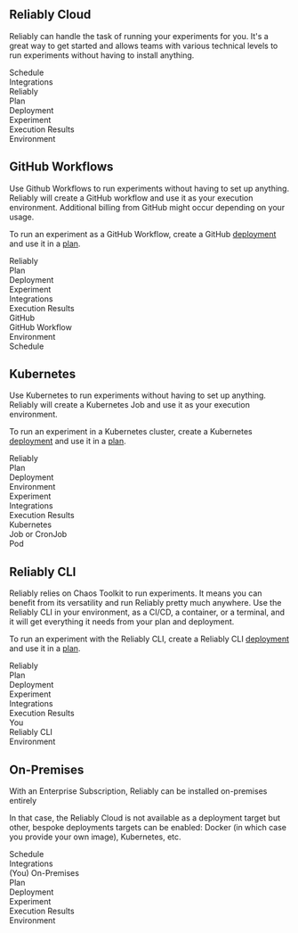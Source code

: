 ## Reliably Cloud

Reliably can handle the task of running your experiments for you. It's a great way to get started and allows teams with various technical levels to run experiments without having to install anything.

<div class="flowchart flowchart--cols-3 flowchart--rows-5" aria-hidden="true">
  <div class="fcItem fcItem--col-1 fcItem--row-3">Schedule</div>
  <div class="fcItem fcItem--col-1 fcItem--row-4">Integrations</div>

  <div class="fcItem fcItem--col-2 fcItem--row-1 fcItem--colLegend">
    Reliably
  </div>
  <div class="fcItem fcItem--col-2 fcItem--row-2">
    Plan
    <span class="fcRelation fcRelation--toBottom" data-legend="spins"></span>
  </div>
  <div class="fcItem fcItem--col-2 fcItem--row-3">
    Deployment
    <span class="fcRelation fcRelation--toLeft" data-legend="gets info from"></span>
    <span class="fcRelation fcRelation--toRight" data-legend="reads from"></span>
    <span class="fcRelation fcRelation--toBottom" data-legend="runs"></span>
  </div>
  <div class="fcItem fcItem--col-2 fcItem--row-4">
    Experiment
    <span class="fcRelation fcRelation--toBottom" data-legend="generates"></span>
    <span class="fcRelation fcRelation--toRight fcRelation--up-1" data-legend="uses"></span>
    <span class="fcRelation fcRelation--toLeft" data-legend="uses"></span>
  </div>
  <div class="fcItem fcItem--col-2 fcItem--row-5">Execution Results</div>

  <div class="fcItem fcItem--col-3 fcItem--row-3">Environment</div>
</div>

## GitHub Workflows

Use Github Workflows to run experiments without having to set up anything. Reliably will create a GitHub workflow and use it as your execution environment. Additional billing from GitHub might occur depending on your usage.

To run an experiment as a GitHub Workflow, create a GitHub [deployment](/docs/concepts/deployments) and use it in a [plan](/docs/concepts/plans).

<div class="flowchart flowchart--cols-3 flowchart--rows-6" aria-hidden="true">
  <div class="fcItem fcItem--col-1 fcItem--row-1 fcItem--colLegend">
    Reliably
  </div>
  <div class="fcItem fcItem--col-1 fcItem--row-2">
    Plan
    <span class="fcRelation fcRelation--toBottom" data-legend="spins"></span>
  </div>
  <div class="fcItem fcItem--col-1 fcItem--row-3">
    Deployment
    <span class="fcRelation fcRelation--toRight fcRelation--down-1" data-legend="pushes to"></span>
  </div>
  <div class="fcItem fcItem--col-1 fcItem--row-4">
    Experiment
    <span class="fcRelation fcRelation--toBottom" data-legend="uses"></span>
  </div>
  <div class="fcItem fcItem--col-1 fcItem--row-5">Integrations</div>
  <div class="fcItem fcItem--col-1 fcItem--row-6">
    Execution Results
  </div>

  <div class="fcSeparator fcSeparator--col-1" data-legend="HTTPS"></div>

  <div class="fcItem fcItem--col-2 fcItem--row-1 fcItem--colLegend">
    GitHub
  </div>
  <div class="fcItem fcItem--col-2 fcItem--row-4">
    GitHub Workflow
    <span class="fcRelation fcRelation--toLeft fcRelation--down-2" data-legend="sends"></span>
    <span class="fcRelation fcRelation--toRight" data-legend="uses"></span>
    <span class="fcRelation fcRelation--toLeft" data-legend="fetches and runs"></span>
    <span class="fcRelation fcRelation--toRight fcRelation--down-1" data-legend="uses"></span>
  </div>

  <div class="fcItem fcItem--col-3 fcItem--row-4">
    Environment
  </div>
  <div class="fcItem fcItem--col-3 fcItem--row-5">Schedule</div>
</div>

## Kubernetes

Use Kubernetes to run experiments without having to set up anything. Reliably will create a Kubernetes Job and use it as your execution environment.

To run an experiment in a Kubernetes cluster, create a Kubernetes [deployment](/docs/concepts/deployments) and use it in a [plan](/docs/concepts/plans).

<div class="flowchart flowchart--cols-3 flowchart--rows-7" aria-hidden="true">
  <div class="fcItem fcItem--col-1 fcItem--row-1 fcItem--colLegend">
    Reliably
  </div>
  <div class="fcItem fcItem--col-1 fcItem--row-2">
    Plan
    <span class="fcRelation fcRelation--toBottom" data-legend="spins"></span>
  </div>
  <div class="fcItem fcItem--col-1 fcItem--row-3">
    Deployment
    <span class="fcRelation fcRelation--toRight fcRelation--down-1" data-legend="creates"></span>
  </div>
  <div class="fcItem fcItem--col-1 fcItem--row-4">
    Environment
  </div>
  <div class="fcItem fcItem--col-1 fcItem--row-5">
    Experiment
    <span class="fcRelation fcRelation--toBottom" data-legend="uses"></span>
  </div>
  <div class="fcItem fcItem--col-1 fcItem--row-6">Integrations</div>
  <div class="fcItem fcItem--col-1 fcItem--row-7">Execution Results</div>
  <div class="fcSeparator fcSeparator--col-1" data-legend="HTTPS"></div>

  <div class="fcItem fcItem--col-2 fcItem--row-1 fcItem--colLegend">
    Kubernetes
  </div>
  <div class="fcItem fcItem--col-2 fcItem--row-4">
    Job or CronJob
    <span class="fcRelation fcRelation--toBottom" data-legend="creates and manages"></span>
  </div>
  <div class="fcItem fcItem--col-2 fcItem--row-5">
    Pod
    <span class="fcRelation fcRelation--toLeft fcRelation--up-1" data-legend="fetches and uses"></span>
    <span class="fcRelation fcRelation--toLeft fcRelation--down-2" data-legend="sends"></span>
    <span class="fcRelation fcRelation--toLeft" data-legend="fetches and runs"></span>
  </div>
</div>

## Reliably CLI

Reliably relies on Chaos Toolkit to run experiments. It means you can benefit from its versatility and run Reliably pretty much anywhere. Use the Reliably CLI in your environment, as a CI/CD, a container, or a terminal, and it will get everything it needs from your plan and deployment.

To run an experiment with the Reliably CLI, create a Reliably CLI [deployment](/docs/concepts/deployments) and use it in a [plan](/docs/concepts/plans).

<div class="flowchart flowchart--cols-3 flowchart--rows-6" aria-hidden="true">
  <div class="fcItem fcItem--col-1 fcItem--row-1 fcItem--colLegend">
    Reliably
  </div>
  <div class="fcItem fcItem--col-1 fcItem--row-2">
    Plan
    <span class="fcRelation fcRelation--toBottom" data-legend="spins"></span>
  </div>
  <div class="fcItem fcItem--col-1 fcItem--row-3">
    Deployment
  </div>
  <div class="fcItem fcItem--col-1 fcItem--row-4">
    Experiment
    <span class="fcRelation fcRelation--toBottom" data-legend="uses"></span>
  </div>
  <div class="fcItem fcItem--col-1 fcItem--row-5">Integrations</div>
  <div class="fcItem fcItem--col-1 fcItem--row-6">Execution Results</div>

  <div class="fcSeparator fcSeparator--col-1" data-legend="HTTPS"></div>

  <div class="fcItem fcItem--col-2 fcItem--row-1 fcItem--colLegend">
    You
  </div>
  <div class="fcItem fcItem--col-2 fcItem--row-4">
    Reliably CLI
    <span class="fcRelation fcRelation--toLeft fcRelation--up-1" data-legend="pulls"></span>
    <span class="fcRelation fcRelation--toLeft fcRelation--down-2" data-legend="sends"></span>
    <span class="fcRelation fcRelation--toRight" data-legend="uses"></span>
    <span class="fcRelation fcRelation--toLeft" data-legend="fetches and runs"></span>
  </div>

  <div class="fcItem fcItem--col-3 fcItem--row-4">
    Environment
  </div>
</div>

## On-Premises

With an Enterprise Subscription, Reliably can be installed on-premises entirely

In that case, the Reliably Cloud is not available as a deployment target but
other, bespoke deployments targets can be enabled: Docker (in which case you
provide your own image), Kubernetes, etc.

<div class="flowchart flowchart--cols-3 flowchart--rows-5" aria-hidden="true">
  <div class="fcItem fcItem--col-1 fcItem--row-3">Schedule</div>
  <div class="fcItem fcItem--col-1 fcItem--row-4">Integrations</div>

  <div class="fcItem fcItem--col-2 fcItem--row-1 fcItem--colLegend">
    (You) On-Premises
  </div>
  <div class="fcItem fcItem--col-2 fcItem--row-2">
    Plan
    <span class="fcRelation fcRelation--toBottom" data-legend="spins"></span>
  </div>
  <div class="fcItem fcItem--col-2 fcItem--row-3">
    Deployment
    <span class="fcRelation fcRelation--toLeft" data-legend="gets info from"></span>
    <span class="fcRelation fcRelation--toRight" data-legend="reads from"></span>
    <span class="fcRelation fcRelation--toBottom" data-legend="runs"></span>
  </div>
  <div class="fcItem fcItem--col-2 fcItem--row-4">
    Experiment
    <span class="fcRelation fcRelation--toBottom" data-legend="generates"></span>
    <span class="fcRelation fcRelation--toRight fcRelation--up-1" data-legend="uses"></span>
    <span class="fcRelation fcRelation--toLeft" data-legend="uses"></span>
  </div>
  <div class="fcItem fcItem--col-2 fcItem--row-5">Execution Results</div>

  <div class="fcItem fcItem--col-3 fcItem--row-3">Environment</div>
</div>
